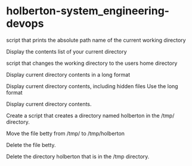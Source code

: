 # holberton-system_engineering-devops

script that prints the absolute path name of the current working directory

Display the contents list of your current directory

script that changes the working directory to the users home directory

Display current directory contents in a long format

Display current directory contents, including hidden files Use the long format

Display current directory contents.

Create a script that creates a directory named holberton in the /tmp/ directory.

Move the file betty from /tmp/ to /tmp/holberton

Delete the file betty.

Delete the directory holberton that is in the /tmp directory.